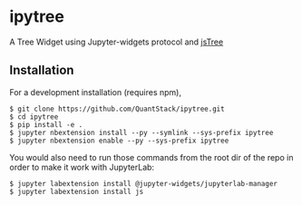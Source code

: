 ipytree
=======

A Tree Widget using Jupyter-widgets protocol and [jsTree](https://www.jstree.com/)

Installation
------------

For a development installation (requires npm),

    $ git clone https://github.com/QuantStack/ipytree.git
    $ cd ipytree
    $ pip install -e .
    $ jupyter nbextension install --py --symlink --sys-prefix ipytree
    $ jupyter nbextension enable --py --sys-prefix ipytree

You would also need to run those commands from the root dir of the repo in order to make it work with JupyterLab:

    $ jupyter labextension install @jupyter-widgets/jupyterlab-manager
    $ jupyter labextension install js
